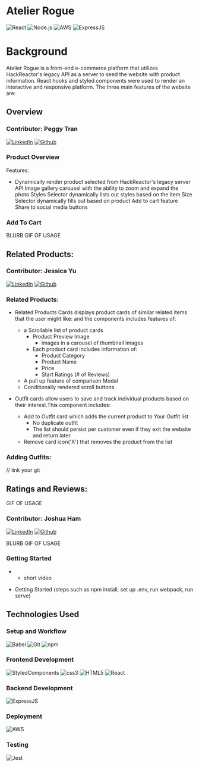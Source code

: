 # Atelier Rogue

![React](https://img.shields.io/badge/React-20232A?style=for-the-badge&logo=react&logoColor=61DAFB)
![Node.js](https://img.shields.io/badge/Node.js-339933?style=for-the-badge&logo=nodedotjs&logoColor=white)
![AWS](https://img.shields.io/badge/Amazon_AWS-FF9900?style=for-the-badge&logo=amazonaws&logoColor=white)
![ExpressJS](https://img.shields.io/badge/Express.js-000000?style=for-the-badge&logo=express&logoColor=white)

# Background

Atelier Rogue is a front-end e-commerce platform that utilizes HackReactor's legacy API as a server to seed the website with product information. React hooks and styled components were used to render an interactive and responsive platform. The three main features of the website are:

## Overview

### Contributor: Peggy Tran

[![LinkedIn](https://img.shields.io/badge/LinkedIn-0077B5?style=for-the-badge&logo=linkedin&logoColor=white)](https://www.linkedin.com/in/peggytran/)
[![Github](https://img.shields.io/badge/GitHub-100000?style=for-the-badge&logo=github&logoColor=white)](https://github.com/pegaatron)

### Product Overview

Features:

- Dynamically render product selected from HackReactor's legacy server API
  Image gallery carousel with the ability to zoom and expand the photo
  Styles Selector dynamically lists out styles based on the item
  Size Selector dynamically fills out based on product
  Add to cart feature
  Share to social media buttons

### Add To Cart

BLURB
GIF OF USAGE


## Related Products:

### Contributor: Jessica Yu

[![LinkedIn](https://img.shields.io/badge/LinkedIn-0077B5?style=for-the-badge&logo=linkedin&logoColor=white)](https://www.linkedin.com/in/jessicaleyu/)
[![Github](https://img.shields.io/badge/GitHub-100000?style=for-the-badge&logo=github&logoColor=white)](https://github.com/yulejessica)

### Related Products:
- Related Products Cards displays product cards of similar related items that the user might like:
  and the components includes features of:

  - a Scrollable list of product cards
    - Product Preview Image
      - images in a carousel of thumbnail images
    - Each product card includes information of:
      - Product Category
      - Product Name
      - Price
      - Start Ratings (# of Reviews)
  - A pull up feature of comparison Modal
  - Conditionally rendered scroll buttons

- Outfit cards allow users to save and track individual products based on their interest.This component includes:

  - Add to Outfit card which adds the current product to Your Outfit list
    - No duplicate outfit
    - The list should persist per customer even if they exit the website and return later
  - Remove card icon('X') that removes the product from the list

### Adding Outfits:

// link your git

## Ratings and Reviews:

GIF OF USAGE

### Contributor: Joshua Ham

[![LinkedIn](https://img.shields.io/badge/LinkedIn-0077B5?style=for-the-badge&logo=linkedin&logoColor=white)](https://www.linkedin.com/in/joshua-ham-9433a2234/)
[![Github](https://img.shields.io/badge/GitHub-100000?style=for-the-badge&logo=github&logoColor=white)](https://github.com/joshuaju12)

BLURB
GIF OF USAGE

### Getting Started

- - short video

- Getting Started
  (steps such as npm install, set up .env, run webpack, run serve)

## Technologies Used

### Setup and Workflow

![Babel](https://img.shields.io/badge/Babel-F9DC3E?style=for-the-badge&logo=babel&logoColor=white)
![Git](https://img.shields.io/badge/GIT-E44C30?style=for-the-badge&logo=git&logoColor=white)
![npm](https://img.shields.io/badge/npm-CB3837?style=for-the-badge&logo=npm&logoColor=white)

### Frontend Development

![StyledComponents](https://img.shields.io/badge/styled--components-DB7093?style=for-the-badge&logo=styled-components&logoColor=white)
![css3](https://img.shields.io/badge/CSS3-1572B6?style=for-the-badge&logo=css3&logoColor=white)
![HTML5](https://img.shields.io/badge/HTML5-E34F26?style=for-the-badge&logo=html5&logoColor=white)
![React](https://img.shields.io/badge/React-20232A?style=for-the-badge&logo=react&logoColor=61DAFB)

### Backend Development

![ExpressJS](https://img.shields.io/badge/Express.js-000000?style=for-the-badge&logo=express&logoColor=white)

### Deployment

![AWS](https://img.shields.io/badge/Amazon_AWS-FF9900?style=for-the-badge&logo=amazonaws&logoColor=white)

### Testing

![Jest](https://img.shields.io/badge/Jest-C21325?style=for-the-badge&logo=jest&logoColor=white)
